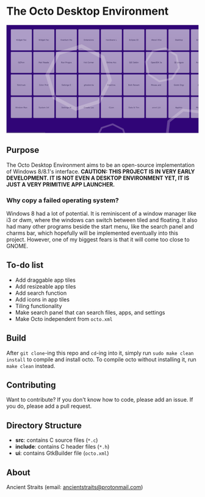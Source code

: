 # The Octo Desktop Environment
![Screenshot](.screenshot.png)

## Purpose
The Octo Desktop Environment aims to be an open-source implementation of Windows 8/8.1's interface.
**CAUTION: THIS PROJECT IS IN VERY EARLY DEVELOPMENT. IT IS NOT EVEN A DESKTOP ENVIRONMENT YET, IT IS JUST A VERY PRIMITIVE APP LAUNCHER.**

### Why copy a failed operating system?
Windows 8 had a lot of potential. It is reminiscent of a window manager like i3 or dwm, where the windows can switch between tiled and floating. It also had many other programs beside the start menu, like the search panel and charms bar, which hopefully will be implemented eventually into this project. However, one of my biggest fears is that it will come too close to GNOME.

## To-do list
- Add draggable app tiles
- Add resizeable app tiles
- Add search function
- Add icons in app tiles
- Tiling functionality
- Make search panel that can search files, apps, and settings
- Make Octo independent from `octo.xml`

## Build
After `git clone`-ing this repo and `cd`-ing into it, simply run `sudo make clean install` to compile and install octo. To compile octo without installing it, run `make clean` instead.

## Contributing
Want to contribute? If you don't know how to code, please add an issue. If you do, please add a pull request.

## Directory Structure
- **src**: contains C source files (`*.c`)
- **include**: contains C header files (`*.h`)
- **ui**: contains GtkBuilder file (`octo.xml`)

## About
Ancient Straits (email: ancientstraits@protonmail.com)
